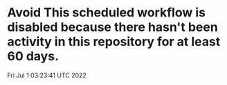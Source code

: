 # Avoid This scheduled workflow is disabled because there hasn't been activity in this repository for at least 60 days.
Fri Jul  1 03:23:41 UTC 2022
